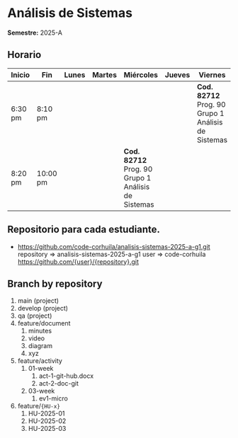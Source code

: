 # Análisis de Sistemas

**Semestre:** 2025-A

## Horario

| Inicio  | Fin    | Lunes | Martes | Miércoles                        | Jueves | Viernes                           |
|---------|--------|-------|--------|----------------------------------|--------|----------------------------------|
| 6:30 pm | 8:10 pm |       |        |                                  |        | **Cod. 82712** Prog. 90 Grupo 1 Análisis de Sistemas |
| 8:20 pm | 10:00 pm |       |        | **Cod. 82712** Prog. 90 Grupo 1 Análisis de Sistemas |        |                                  |


## Repositorio para cada estudiante.
- https://github.com/code-corhuila/analisis-sistemas-2025-a-g1.git
repository => analisis-sistemas-2025-a-g1
user => code-corhuila
https://github.com/{user}/{repository}.git

## Branch by repository

1. main (project)
2. develop (project)
3. qa (project)
4. feature/document
   1. minutes
   2. video
   3. diagram
   4. xyz
5. feature/activity
   1. 01-week
      1. act-1-git-hub.docx
      2. act-2-doc-git
   2. 03-week
      1. ev1-micro
6. feature/`{HU-x}`
   1. HU-2025-01
   2. HU-2025-02
   3. HU-2025-03
